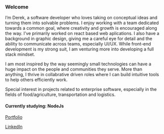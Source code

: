 ### Welcome

I’m Derek, a software developer who loves taking on conceptual ideas and turning them into solvable problems. I enjoy working with a team dedicated towards a common goal, where creativity and growth is encouraged along the way. I’ve primarily worked on react based web aplications. I also have a background in graphic design, giving me a careful eye for detail and the ability to communicate across teams, especially UI/UX. While front-end development is my strong suit, I am venturing more into developing a full stack mindset.

I am most inspired by the way seemingly small technologies can have a huge impact on the people and communities they serve. More than anything, I thrive in collabrative driven roles where I can build intuitive tools to help others efficiently work. 

Special interest in projects related to enterprise software, especially in the fields of food/agriculture, transportation and logistics. 

#### Currently studying: NodeJs

[Portfolio](https://derekmurphy1993.github.io/)

[LinkedIn](https://www.linkedin.com/in/derekmurphy93/)

<!--
**derekmurphy1993/derekmurphy1993** is a ✨ _special_ ✨ repository because its `README.md` (this file) appears on your GitHub profile.

https://derekmurphy1993.github.io/
- 🔭 I’m currently working on ...
- 🌱 I’m currently learning ...
- 👯 I’m looking to collaborate on ...
- 🤔 I’m looking for help with ...
- 💬 Ask me about ...
- 📫 How to reach me: ...
- 😄 Pronouns: ...
- ⚡ Fun fact: ...
-->
